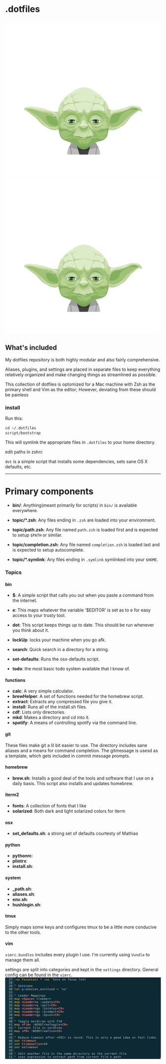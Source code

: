 # .dotfiles
![vim](https://github.com/bencarothers/.dotfiles/blob/master/starwars-yoda.png)
![vim](./starwars-yoda.png)
## What's included

My dotfiles repository is both highly modular and also fairly comprehensive.

Aliases, plugins, and settings are placed in separate files to keep everything
relatively organized and make changing things as streamlined as possible.

This collection of dotfiles is optomized for a Mac machine with Zsh as the 
primary shell and Vim as the editor; However, deviating from these should be
painless

### install

Run this:

```
cd ~/.dotfiles
script/bootstrap
```

This will symlink the appropriate files in `.dotfiles` to your home directory.

edit paths in zshrc

`dot` is a simple script that installs some dependencies, sets sane OS X
defaults, etc. 

________________________________________________________________________________

# Primary components

- **bin/**: Anything(meant primarily for scripts) in `bin/` is available everywhere.

- **topic/\*.zsh**: Any files ending in `.zsh` are loaded into your
  environment.

- **topic/path.zsh**: Any file named `path.zsh` is loaded first and is
  expected to setup `$PATH` or similar.

- **topic/completion.zsh**: Any file named `completion.zsh` is loaded
  last and is expected to setup autocomplete.

- **topic/\*.symlink**: Any files ending in `.symlink` symlinked into
  your `$HOME`. 

### Topics 

#### bin

- **$**: A simple script that calls you out when you paste a command from
the internet.

- **e**: This maps whatever the variable '$EDITOR' is set as to e for easy
access to your trusty tool.

- **dot**: This script keeps things up to date. This should be run whenever
you think about it.

- **lockUp**: locks your machine when you go afk.

- **search**: Quick search in a directory for a string.

- **set-defaults**: Runs the osx-defaults script.

- **todo**: the most basic todo system available that I know of.

#### functions 

- **calc**: A very simple calculator.
- **brewHelper**: A set of functions needed for the homebrew script.
- **extract**: Extracts any compressed file you give it.
- **install**: Runs all of the install.sh files.
- **cdf**: Lists only directories.
- **mkd**: Makes a directory and cd into it.
- **spotify**: A means of controlling spotify via the command line. 

#### git 

These files make git a lil bit easier to use. The directory includes sane 
aliases and a means for command completion. The gitmessage is usesd as
a template, which gets included in commit message prompts.

#### homebrew

- **brew.sh**: Installs a good deal of the tools and software that I use
on a daily basis. This script also installs and updates homebrew.

#### iterm2 

- **fonts**: A collection of fonts that I like 
- **solarized**: Both dark and light solarized colors for iterm 

#### osx 

- **set_defaults.sh**: a strong set of defaults courtesty of Mathias 

#### python 

- **pythonrc**: 
- **plintrx**: 
- **install.sh**: 

#### system 

- **_path.sh**: 
- **aliases.sh**: 
- **env.sh**: 
- **hushlogin.sh**: 

#### tmux 

Simply maps some keys and configures tmux to be a little more conducive to the other tools.

#### vim 

`vimrc.bundles` includes every plugin I use. I'm currently using `Vundle` to manage them all.

settings are split into categories and kept in the `settings` directory. General config can be found in the `vimrc`.
![vim](https://github.com/bencarothers/.dotfiles/blob/master/vim/screenshot.png)


